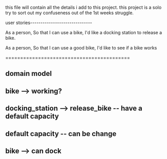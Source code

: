 this file will contain all the details i add to this project.
this project is a solo try to sort out my confuseness out of the 1st weeks struggle.

user stories------------------------------

As a person,
So that I can use a bike,
I'd like a docking station to release a bike.

As a person,
So that I can use a good bike,
I'd like to see if a bike works

==========================================

domain model
------------------------------------------
bike  						-->		working?
------------------------------------------
docking_station  	-->		release_bike
									--		have a default capacity
------------------------------------------
default capacity	--		can be change
------------------------------------------
bike  						-->   can dock
------------------------------------------